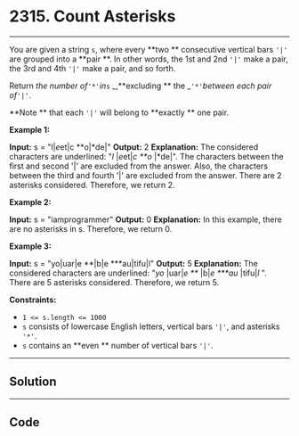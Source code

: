 # 2315. Count Asterisks

---

You are given a string `s`, where every **two ** consecutive vertical bars `'|'` are grouped into a **pair **. In other words, the 1st and 2nd `'|'` make a pair, the 3rd and 4th `'|'` make a pair, and so forth.

Return _the number of_`'*'`_in_`s` _,**excluding ** the _`'*'`_between each pair of_`'|'`.

**Note ** that each `'|'` will belong to **exactly ** one pair.

 

**Example 1:**


**Input:** s = "l|*e*et|c **o|*de|"
**Output:** 2
**Explanation:** The considered characters are underlined: "_l_ |*e*et|_c **o_ |*de|".
The characters between the first and second '|' are excluded from the answer.
Also, the characters between the third and fourth '|' are excluded from the answer.
There are 2 asterisks considered. Therefore, we return 2.

**Example 2:**


**Input:** s = "iamprogrammer"
**Output:** 0
**Explanation:** In this example, there are no asterisks in s. Therefore, we return 0.


**Example 3:**


**Input:** s = "yo|uar|e **|b|e ***au|tifu|l"
**Output:** 5
**Explanation:** The considered characters are underlined: "_yo_ |uar|_e **_ |b|_e ***au_ |tifu|_l_ ". There are 5 asterisks considered. Therefore, we return 5.

 

**Constraints:**

  * `1 <= s.length <= 1000`
  * `s` consists of lowercase English letters, vertical bars `'|'`, and asterisks `'*'`.
  * `s` contains an **even ** number of vertical bars `'|'`.

---

## Solution



---

## Code
```python


```
